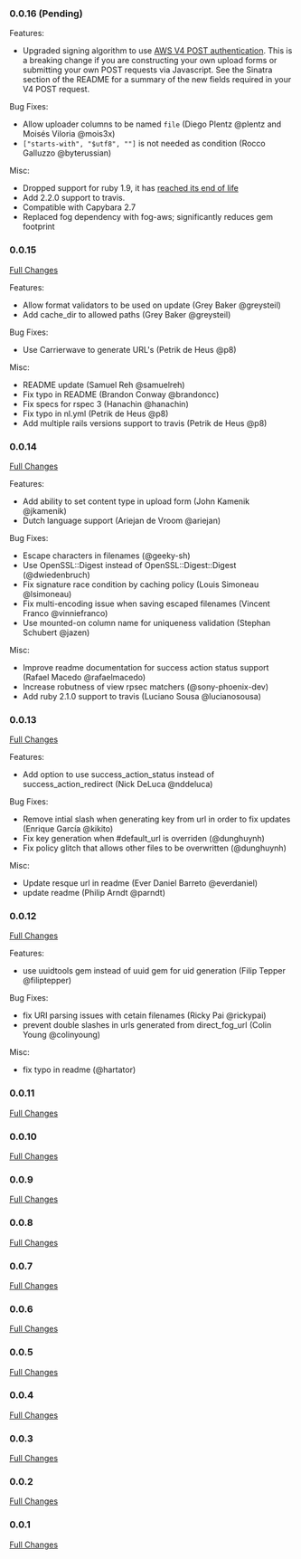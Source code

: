 ### 0.0.16 (Pending)

Features:
  * Upgraded signing algorithm to use [AWS V4 POST authentication](http://docs.aws.amazon.com/AmazonS3/latest/API/sigv4-authentication-HTTPPOST.html). This is a breaking change if you are constructing your own upload forms or submitting your own POST requests via Javascript. See the Sinatra section of the README for a summary of the new fields required in your V4 POST request.

Bug Fixes:
  * Allow uploader columns to be named `file` (Diego Plentz @plentz and Moisés Viloria @mois3x)
  * `["starts-with", "$utf8", ""]` is not needed as condition (Rocco Galluzzo @byterussian)

Misc:
  * Dropped support for ruby 1.9, it has [reached its end of life](https://www.ruby-lang.org/en/news/2014/01/10/ruby-1-9-3-will-end-on-2015/) 
  * Add 2.2.0 support to travis. 
  * Compatible with Capybara 2.7
  * Replaced fog dependency with fog-aws; significantly reduces gem footprint

### 0.0.15

[Full Changes](https://github.com/dwilkie/carrierwave_direct/compare/v0.0.14...v0.0.15)

Features:
  * Allow format validators to be used on update (Grey Baker @greysteil)
  * Add cache_dir to allowed paths (Grey Baker @greysteil)

Bug Fixes:
  * Use Carrierwave to generate URL's (Petrik de Heus @p8)

Misc:
  * README update (Samuel Reh @samuelreh)
  * Fix typo in README (Brandon Conway @brandoncc)
  * Fix specs for rspec 3 (Hanachin @hanachin)
  * Fix typo in nl.yml (Petrik de Heus @p8)
  * Add multiple rails versions support to travis (Petrik de Heus @p8)

### 0.0.14

[Full Changes](https://github.com/dwilkie/carrierwave_direct/compare/v0.0.13...v0.0.14)

Features:
 * Add ability to set content type in upload form (John Kamenik @jkamenik)
 * Dutch language support (Ariejan de Vroom @ariejan)

Bug Fixes:
  * Escape characters in filenames (@geeky-sh)
  * Use OpenSSL::Digest instead of OpenSSL::Digest::Digest (@dwiedenbruch)
  * Fix signature race condition by caching policy (Louis Simoneau @lsimoneau)
  * Fix multi-encoding issue when saving escaped filenames (Vincent Franco @vinniefranco)
  * Use mounted-on column name for uniqueness validation (Stephan Schubert @jazen)

Misc:
  * Improve readme documentation for success action status support (Rafael Macedo @rafaelmacedo)
  * Increase robutness of view rpsec matchers (@sony-phoenix-dev)
  * Add ruby 2.1.0 support to travis (Luciano Sousa @lucianosousa)

### 0.0.13

[Full Changes](https://github.com/dwilkie/carrierwave_direct/compare/v0.0.12...v0.0.13)

Features:
  * Add option to use success_action_status instead of success_action_redirect (Nick DeLuca @nddeluca)

Bug Fixes:
 * Remove intial slash when generating key from url in order to fix updates (Enrique García @kikito)
 * Fix key generation when #default_url is overriden (@dunghuynh)
 * Fix policy glitch that allows other files to be overwritten (@dunghuynh)

Misc:
 * Update resque url in readme (Ever Daniel Barreto @everdaniel)
 * update readme (Philip Arndt @parndt)


### 0.0.12

[Full Changes](https://github.com/dwilkie/carrierwave_direct/compare/v0.0.11...v0.0.12)

Features:
  * use uuidtools gem instead of uuid gem for uid generation (Filip Tepper @filiptepper)

Bug Fixes:
  * fix URI parsing issues with cetain filenames (Ricky Pai @rickypai)
  * prevent double slashes in urls generated from direct_fog_url (Colin Young @colinyoung)

Misc:
 * fix typo in readme (@hartator)

### 0.0.11

[Full Changes](https://github.com/dwilkie/carrierwave_direct/compare/v0.0.10...v0.0.11)

### 0.0.10

[Full Changes](https://github.com/dwilkie/carrierwave_direct/compare/v0.0.9...v0.0.10)

### 0.0.9

[Full Changes](https://github.com/dwilkie/carrierwave_direct/compare/v0.0.8...v0.0.9)

### 0.0.8

[Full Changes](https://github.com/dwilkie/carrierwave_direct/compare/v0.0.7...v0.0.8)

### 0.0.7

[Full Changes](https://github.com/dwilkie/carrierwave_direct/compare/v0.0.6...v0.0.7)

### 0.0.6

[Full Changes](https://github.com/dwilkie/carrierwave_direct/compare/v0.0.5...v0.0.6)

### 0.0.5

[Full Changes](https://github.com/dwilkie/carrierwave_direct/compare/v0.0.4...v0.0.5)

### 0.0.4

[Full Changes](https://github.com/dwilkie/carrierwave_direct/compare/v0.0.3...v0.0.4)

### 0.0.3

[Full Changes](https://github.com/dwilkie/carrierwave_direct/compare/v0.0.2...v0.0.3)

### 0.0.2

[Full Changes](https://github.com/dwilkie/carrierwave_direct/compare/v0.0.1...v0.0.2)

### 0.0.1

[Full Changes](https://github.com/dwilkie/carrierwave_direct/compare/e68498587a4e4209d121512dbb0df529e15e9282...v0.0.1)
